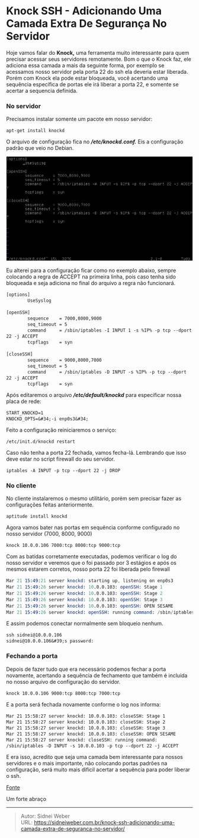 # Knock SSH - Adicionando Uma Camada Extra De Segurança No Servidor


Hoje vamos falar do **Knock,** uma ferramenta muito interessante para quem precisar acessar seus servidores remotamente. Bom o que o Knock faz, ele adiciona essa camada a mais da seguinte forma, por exemplo se acessamos nosso servidor pela porta 22 do ssh ela deveria estar liberada. Porém com Knock ela pode estar bloqueada, você acertando uma sequência específica de portas ele irá liberar a porta 22, e somente se acertar a sequencia definida.

### No servidor

Precisamos instalar somente um pacote em nosso servidor:

```shell
apt-get install knockd
```

O arquivo de configuração fica no **_/etc/knockd.conf._** Eis a configuração padrão que veio no Debian.

![ssh &gt;&lt;](/img/uploads/2017/03/Selecao_007.png) 

Eu alterei para a configuração ficar como no exemplo abaixo, sempre colocando a regra de ACCEPT na primeira linha, pois caso tenha sido bloqueada e seja adiciona no final do arquivo a regra não funcionará.

```shell
[options]
        UseSyslog

[openSSH]
        sequence    = 7000,8000,9000
        seq_timeout = 5
        command     = /sbin/iptables -I INPUT 1 -s %IP% -p tcp --dport 22 -j ACCEPT
        tcpflags    = syn

[closeSSH]
        sequence    = 9000,8000,7000
        seq_timeout = 5
        command     = /sbin/iptables -D INPUT -s %IP% -p tcp --dport 22 -j ACCEPT
        tcpflags    = syn
```

Após editaremos o arquivo **_/etc/default/knockd_** para especificar nossa placa de rede:

```shell
START_KNOCKD=1
KNOCKD_OPTS=&#34;-i enp0s3&#34;
```

Feito a configuração reiniciaremos o serviço:

```shell
/etc/init.d/knockd restart
```

Caso não tenha a porta 22 fechada, vamos fecha-lá. Lembrando que isso deve estar no script firewall do seu servidor.

```shell
iptables -A INPUT -p tcp --dport 22 -j DROP
```

### No cliente

No cliente instalaremos o mesmo utilitário, porém sem precisar fazer as configurações feitas anteriormente.

```shell
aptitude install knockd
```

Agora vamos bater nas portas em sequência conforme configurado no nosso servidor (7000, 8000, 9000)

```shell
knock 10.0.0.106 7000:tcp 8000:tcp 9000:tcp
```

Com as batidas corretamente executadas, podemos verificar o log do nosso servidor e veremos que o foi passado por 3 estágios e após os mesmos estarem corretos, nosso porta 22 foi liberada pelo firewall

```s
Mar 21 15:49:21 server knockd: starting up, listening on enp0s3
Mar 21 15:49:26 server knockd: 10.0.0.103: openSSH: Stage 1
Mar 21 15:49:26 server knockd: 10.0.0.103: openSSH: Stage 2
Mar 21 15:49:26 server knockd: 10.0.0.103: openSSH: Stage 3
Mar 21 15:49:26 server knockd: 10.0.0.103: openSSH: OPEN SESAME
Mar 21 15:49:26 server knockd: openSSH: running command: /sbin/iptables -I INPUT 1 -s 10.0.0.103 -p tcp --dport 22 -j ACCEPT
```

E assim podemos conectar normalmente sem bloqueio nenhum.

```shell
ssh sidnei@10.0.0.106
sidnei@10.0.0.106&#39;s password:
```

### Fechando a porta

Depois de fazer tudo que era necessário podemos fechar a porta novamente, acertando a sequência de fechamento que também é incluida no nosso arquivo de configuração do servidor.

```shell
knock 10.0.0.106 9000:tcp 8000:tcp 7000:tcp
```

E a porta será fechada novamente conforme o log nos informa:

```
Mar 21 15:58:27 server knockd: 10.0.0.103: closeSSH: Stage 1
Mar 21 15:58:27 server knockd: 10.0.0.103: closeSSH: Stage 2
Mar 21 15:58:27 server knockd: 10.0.0.103: closeSSH: Stage 3
Mar 21 15:58:27 server knockd: 10.0.0.103: closeSSH: OPEN SESAME
Mar 21 15:58:27 server knockd: closeSSH: running command: /sbin/iptables -D INPUT -s 10.0.0.103 -p tcp --dport 22 -j ACCEPT
```

E era isso, acredito que seja uma camada bem interessante para nossos servidores e o mais importante, não colocando portas padrões na configuração, será muito mais dificil acertar a sequência para poder liberar o ssh.

[Fonte](https://www.vivaolinux.com.br/artigo/KNOCK-&#43;-SSH?pagina=1)

Um forte abraço


---

> Autor: Sidnei Weber  
> URL: https://sidneiweber.com.br/knock-ssh-adicionando-uma-camada-extra-de-seguranca-no-servidor/  

